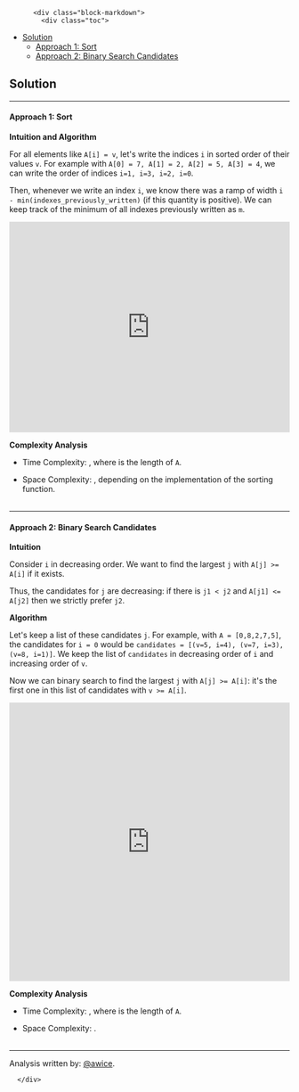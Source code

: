 <div class="article-body">
        
          <div class="block-markdown">
            <div class="toc">
<ul>
<li><a href="#solution">Solution</a><ul>
<li><a href="#approach-1-sort">Approach 1: Sort</a></li>
<li><a href="#approach-2-binary-search-candidates">Approach 2: Binary Search Candidates</a></li>
</ul>
</li>
</ul>
</div>
<h2 id="solution">Solution</h2>
<hr>
<h4 id="approach-1-sort">Approach 1: Sort</h4>
<p><strong>Intuition and Algorithm</strong></p>
<p>For all elements like <code>A[i] = v</code>, let's write the indices <code>i</code> in sorted order of their values <code>v</code>.  For example with <code>A[0] = 7, A[1] = 2, A[2] = 5, A[3] = 4</code>, we can write the order of indices <code>i=1, i=3, i=2, i=0</code>.</p>
<p>Then, whenever we write an index <code>i</code>, we know there was a ramp of width <code>i - min(indexes_previously_written)</code> (if this quantity is positive).  We can keep track of the minimum of all indexes previously written as <code>m</code>.</p>
<iframe src="https://leetcode.com/playground/cTgKu5cw/shared" frameborder="0" width="100%" height="378" name="cTgKu5cw"></iframe>

<p><strong>Complexity Analysis</strong></p>
<ul>
<li>
<p>Time Complexity:  <script type="math/tex; mode=display">O(N \log N)</script>, where <script type="math/tex; mode=display">N</script> is the length of <code>A</code>.</p>
</li>
<li>
<p>Space Complexity:  <script type="math/tex; mode=display">O(N)</script>, depending on the implementation of the sorting function.
<br>
<br></p>
</li>
</ul>
<hr>
<h4 id="approach-2-binary-search-candidates">Approach 2: Binary Search Candidates</h4>
<p><strong>Intuition</strong></p>
<p>Consider <code>i</code> in decreasing order.  We want to find the largest <code>j</code> with <code>A[j] &gt;= A[i]</code> if it exists.</p>
<p>Thus, the candidates for <code>j</code> are decreasing: if there is <code>j1 &lt; j2</code> and <code>A[j1] &lt;= A[j2]</code> then we strictly prefer <code>j2</code>.</p>
<p><strong>Algorithm</strong></p>
<p>Let's keep a list of these candidates <code>j</code>.  For example, with <code>A = [0,8,2,7,5]</code>, the candidates for <code>i = 0</code> would be <code>candidates = [(v=5, i=4), (v=7, i=3), (v=8, i=1)]</code>.  We keep the list of <code>candidates</code> in decreasing order of <code>i</code> and increasing order of <code>v</code>.</p>
<p>Now we can binary search to find the largest <code>j</code> with <code>A[j] &gt;= A[i]</code>: it's the first one in this list of candidates with <code>v &gt;= A[i]</code>.</p>
<iframe src="https://leetcode.com/playground/jtYswxPE/shared" frameborder="0" width="100%" height="500" name="jtYswxPE"></iframe>

<p><strong>Complexity Analysis</strong></p>
<ul>
<li>
<p>Time Complexity:  <script type="math/tex; mode=display">O(N \log N)</script>, where <script type="math/tex; mode=display">N</script> is the length of <code>A</code>.</p>
</li>
<li>
<p>Space Complexity:  <script type="math/tex; mode=display">O(N)</script>.
<br>
<br></p>
</li>
</ul>
<hr>
<p>Analysis written by: <a href="https://leetcode.com/awice">@awice</a>.</p>
          </div>
        
      </div>